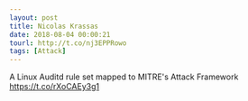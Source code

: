 ```yaml
---
layout: post
title: Nicolas Krassas
date: 2018-08-04 00:00:21
tourl: http://t.co/nj3EPPRowo
tags: [Attack]
---
```

A Linux Auditd rule set mapped to MITRE's Attack Framework
https://t.co/rXoCAEy3g1